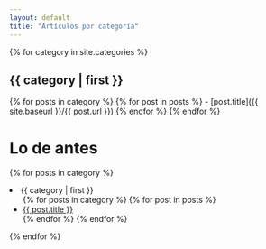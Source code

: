 ```yaml
---
layout: default
title: "Artículos por categoría"
---
```


{% for category in site.categories %}

## {{ category | first }}

{% for posts in category %}
  {% for post in posts %}
    - [post.title]({{ site.baseurl }}/{{ post.url }})
  {% endfor %}
{% endfor %}

# Lo de antes

{% for posts in category %}
  <li><a name="{{ category | first }}">{{ category | first }}</a>
    <ul>
    {% for posts in category %}
      {% for post in posts %}
        <li><a href="{{ post.url }}">{{ post.title }}</a></li>
      {% endfor %}
    {% endfor %}
    </ul>
  </li>
{% endfor %}
